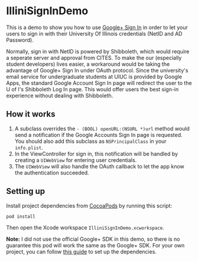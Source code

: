# IlliniSignInDemo

This is a demo to show you how to use [Google+ Sign In](https://developers.google.com/+/mobile/ios/sign-in) in order to let your users to sign in with their University Of Illinois credentials (NetID and AD Password). 

Normally, sign in with NetID is powered by Shibboleth, which would require a seperate server and approval from CITES. To make the our (especially student developers) lives easier, a workaround would be taking the advantage of Google+ Sign In under OAuth protocol. Since the university's email service for undergraduate students at UIUC is provided by Google Apps, the standard Google Account Sign In page will redirect the user to the U of I's Shibboleth Log In page. This would offer users the best sign-in experience without dealing with Shibboleth. 

## How it works

1. A subclass overrides the ``- (BOOL) openURL:(NSURL *)url`` method would send a notification if the Google Accounts Sign In page is requested. You should also add this subclass as ``NSPrincipalClass`` in your ``info.plist``.
2. In the ViewController for sign in, this notification will be handled by creating a ``UIWebView`` for entering user credentials. 
3. The ``UIWebView`` will also handle the OAuth callback to let the app know the authentication succeeded. 

## Setting up

Install project dependencies from [CocoaPods](http://cocoapods.org/#install) by running this script:
```
pod install
```

Then open the Xcode workspace `IlliniSignInDemo.xcworkspace`.

**Note:** I did not use the official Google+ SDK in this demo, so there is no guarantee this pod will work the same as the Google+ SDK. For your own project, you can follow [this guide](https://developers.google.com/+/mobile/ios/getting-started) to set up the dependencies. 
